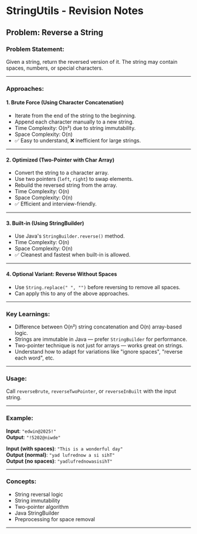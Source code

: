 # StringUtils - Revision Notes

## Problem: Reverse a String

### Problem Statement:
Given a string, return the reversed version of it. The string may contain spaces, numbers, or special characters.

---

### Approaches:

#### 1. Brute Force (Using Character Concatenation)
- Iterate from the end of the string to the beginning.
- Append each character manually to a new string.
- Time Complexity: O(n²) due to string immutability.
- Space Complexity: O(n)
- ✅ Easy to understand, ❌ inefficient for large strings.

---

#### 2. Optimized (Two-Pointer with Char Array)
- Convert the string to a character array.
- Use two pointers (`left`, `right`) to swap elements.
- Rebuild the reversed string from the array.
- Time Complexity: O(n)
- Space Complexity: O(n)
- ✅ Efficient and interview-friendly.

---

#### 3. Built-in (Using StringBuilder)
- Use Java's `StringBuilder.reverse()` method.
- Time Complexity: O(n)
- Space Complexity: O(n)
- ✅ Cleanest and fastest when built-in is allowed.

---

#### 4. Optional Variant: Reverse Without Spaces
- Use `String.replace(" ", "")` before reversing to remove all spaces.
- Can apply this to any of the above approaches.

---

### Key Learnings:
- Difference between O(n²) string concatenation and O(n) array-based logic.
- Strings are immutable in Java — prefer `StringBuilder` for performance.
- Two-pointer technique is not just for arrays — works great on strings.
- Understand how to adapt for variations like "ignore spaces", "reverse each word", etc.

---

### Usage:
Call `reverseBrute`, `reverseTwoPointer`, or `reverseInBuilt` with the input string.

---

### Example:
**Input**: `"edwin@2025!"`  
**Output**: `"!5202@niwde"`

**Input (with spaces)**: `"This is a wonderful day"`  
**Output (normal)**: `"yad lufrednow a si sihT"`  
**Output (no spaces)**: `"yadlufrednowasisihT"`

---

### Concepts:
- String reversal logic
- String immutability
- Two-pointer algorithm
- Java StringBuilder
- Preprocessing for space removal

---
